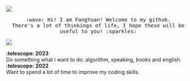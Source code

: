 ![](https://komarev.com/ghpvc/?username=FangYuan33&color=blue)
<p align="center">
  <samp>
    :wave: Hi! I am FangYuan! Welcome to my github.
    <br>There's a lot of thinkings of life, I hope these will be useful to you! :sparkles:
    <br>
<!--     <img src="https://img-blog.csdnimg.cn/948441d461a74498918d5f243aa8d690.gif" align="center"> -->
   
  </samp>
</p>

![](https://raw.githubusercontent.com/FangYuan33/FangYuan33/main/assets/github-contribution-grid-snake.svg)

<summary><b>:telescope: 2023</b></summary> Do something what i want to do: algorithm, speaking, books and english.
<summary><b>:telescope: 2022</b></summary> Want to spend a lot of time to improve my coding skills.


